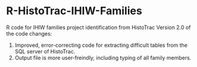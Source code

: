 # R-HistoTrac-IHIW-Families
R code for IHIW families project identification from HistoTrac
Version 2.0 of the code changes:
  1. Improved, error-correcting code for extracting difficult tables from the SQL server of HistoTrac. 
  2. Output file is more user-freindly, including typing of all family members. 
